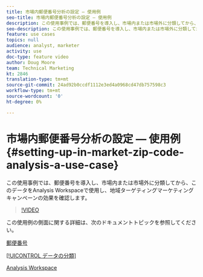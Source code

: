 ```yaml
---
title: 市場内郵便番号分析の設定 — 使用例
seo-title: 市場内郵便番号分析の設定 — 使用例
description: この使用事例では、郵便番号を導入し、市場内または市場外に分類してから、このデータをAnalysis Workspaceで使用し、地域ターゲティングマーケティングキャンペーンの効果を確認します。
seo-description: この使用事例では、郵便番号を導入し、市場内または市場外に分類してから、このデータをAnalysis Workspaceで使用し、地域ターゲティングマーケティングキャンペーンの効果を確認します。
feature: use cases
topics: null
audience: analyst, marketer
activity: use
doc-type: feature video
author: Doug Moore
team: Technical Marketing
kt: 2846
translation-type: tm+mt
source-git-commit: 24ad92b0ccdf1112e3ed4a0968cd47db757598c3
workflow-type: tm+mt
source-wordcount: '0'
ht-degree: 0%

---
```



# 市場内郵便番号分析の設定 — 使用例 {#setting-up-in-market-zip-code-analysis-a-use-case}

この使用事例では、郵便番号を導入し、市場内または市場外に分類してから、このデータをAnalysis Workspaceで使用し、地域ターゲティングマーケティングキャンペーンの効果を確認します。

>[!VIDEO](https://video.tv.adobe.com/v/27052/?quality=12)

この使用例の側面に関する詳細は、次のドキュメントトピックを参照してください。

[郵便番号](https://marketing.adobe.com/resources/help/en_US/reference/reports_zip.html)

[[!UICONTROL データの分類]](https://marketing.adobe.com/resources/help/ja_JP/reference/classifications.html)

[Analysis Workspace](https://marketing.adobe.com/resources/help/ja_JP/analytics/analysis-workspace/analysis-workspace-features.html)
